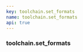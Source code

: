 ```yaml
---
key: toolchain.set_formats
name: toolchain.set_formats
api: true
---
```


### toolchain.set_formats
